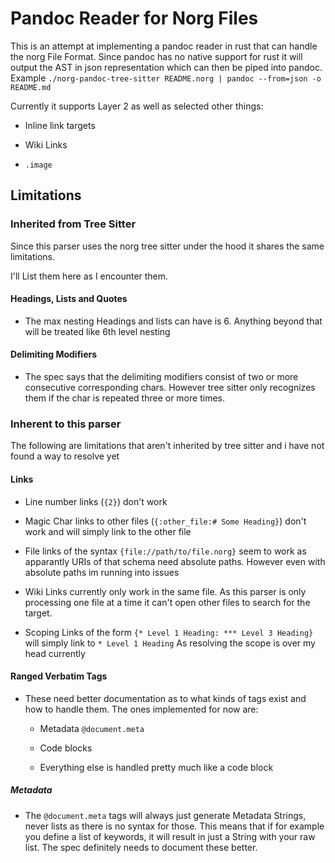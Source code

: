 <div>

# Pandoc Reader for Norg Files

This is an attempt at implementing a pandoc reader in rust that can
handle the norg File Format. Since pandoc has no native support for rust
it will output the AST in json representation which can then be piped
into pandoc. Example
`./norg-pandoc-tree-sitter README.norg | pandoc --from=json -o README.md`

Currently it supports Layer 2 as well as selected other things:

- Inline link targets

- Wiki Links

- `.image`

<div>

## Limitations

<div>

### Inherited from Tree Sitter

Since this parser uses the norg tree sitter under the hood it shares the
same limitations.

I'll List them here as I encounter them.

<div>

#### Headings, Lists and Quotes

- The max nesting Headings and lists can have is 6. Anything beyond that
  will be treated like 6th level nesting

</div>

<div>

#### Delimiting Modifiers

- The spec says that the delimiting modifiers consist of two or more
  consecutive corresponding chars. However tree sitter only recognizes
  them if the char is repeated three or more times.

</div>

</div>

<div>

### Inherent to this parser

The following are limitations that aren't inherited by tree sitter and i
have not found a way to resolve yet

<div>

#### Links

- Line number links (`{2}`) don't work

- Magic Char links to other files (`{:other_file:# Some Heading}`) don't
  work and will simply link to the other file

- File links of the syntax `{file://path/to/file.norg}` seem to work as
  apparantly URIs of that schema need absolute paths. However even with
  absolute paths im running into issues

- Wiki Links currently only work in the same file. As this parser is
  only processing one file at a time it can't open other files to search
  for the target.

- Scoping Links of the form `{* Level 1 Heading: *** Level 3 Heading}`
  will simply link to `* Level 1 Heading` As resolving the scope is over
  my head currently

</div>

<div>

#### Ranged Verbatim Tags

- These need better documentation as to what kinds of tags exist and how
  to handle them. The ones implemented for now are:

  - Metadata `@document.meta`

  - Code blocks

  - Everything else is handled pretty much like a code block

<div>

##### Metadata

- The `@document.meta` tags will always just generate Metadata Strings,
  never lists as there is no syntax for those. This means that if for
  example you define a list of keywords, it will result in just a String
  with your raw list. The spec definitely needs to document these
  better.

</div>

</div>

</div>

</div>

</div>
